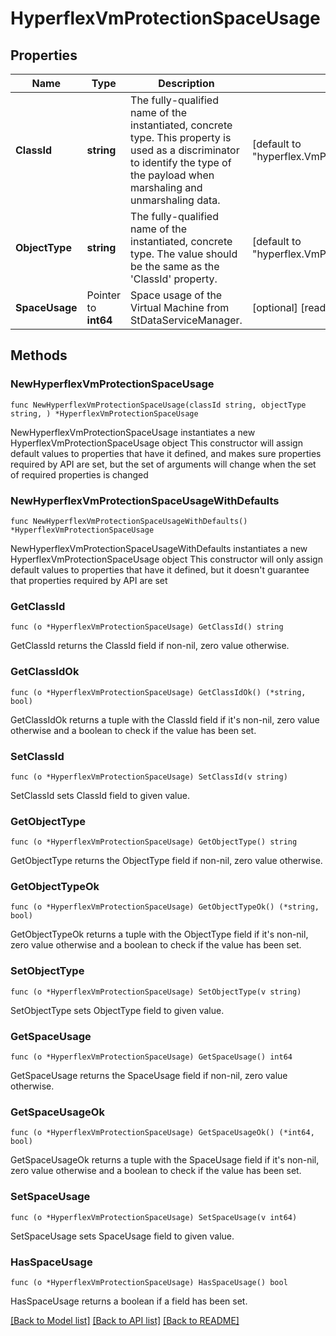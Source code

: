 # HyperflexVmProtectionSpaceUsage

## Properties

Name | Type | Description | Notes
------------ | ------------- | ------------- | -------------
**ClassId** | **string** | The fully-qualified name of the instantiated, concrete type. This property is used as a discriminator to identify the type of the payload when marshaling and unmarshaling data. | [default to "hyperflex.VmProtectionSpaceUsage"]
**ObjectType** | **string** | The fully-qualified name of the instantiated, concrete type. The value should be the same as the &#39;ClassId&#39; property. | [default to "hyperflex.VmProtectionSpaceUsage"]
**SpaceUsage** | Pointer to **int64** | Space usage of the Virtual Machine from StDataServiceManager. | [optional] [readonly] 

## Methods

### NewHyperflexVmProtectionSpaceUsage

`func NewHyperflexVmProtectionSpaceUsage(classId string, objectType string, ) *HyperflexVmProtectionSpaceUsage`

NewHyperflexVmProtectionSpaceUsage instantiates a new HyperflexVmProtectionSpaceUsage object
This constructor will assign default values to properties that have it defined,
and makes sure properties required by API are set, but the set of arguments
will change when the set of required properties is changed

### NewHyperflexVmProtectionSpaceUsageWithDefaults

`func NewHyperflexVmProtectionSpaceUsageWithDefaults() *HyperflexVmProtectionSpaceUsage`

NewHyperflexVmProtectionSpaceUsageWithDefaults instantiates a new HyperflexVmProtectionSpaceUsage object
This constructor will only assign default values to properties that have it defined,
but it doesn't guarantee that properties required by API are set

### GetClassId

`func (o *HyperflexVmProtectionSpaceUsage) GetClassId() string`

GetClassId returns the ClassId field if non-nil, zero value otherwise.

### GetClassIdOk

`func (o *HyperflexVmProtectionSpaceUsage) GetClassIdOk() (*string, bool)`

GetClassIdOk returns a tuple with the ClassId field if it's non-nil, zero value otherwise
and a boolean to check if the value has been set.

### SetClassId

`func (o *HyperflexVmProtectionSpaceUsage) SetClassId(v string)`

SetClassId sets ClassId field to given value.


### GetObjectType

`func (o *HyperflexVmProtectionSpaceUsage) GetObjectType() string`

GetObjectType returns the ObjectType field if non-nil, zero value otherwise.

### GetObjectTypeOk

`func (o *HyperflexVmProtectionSpaceUsage) GetObjectTypeOk() (*string, bool)`

GetObjectTypeOk returns a tuple with the ObjectType field if it's non-nil, zero value otherwise
and a boolean to check if the value has been set.

### SetObjectType

`func (o *HyperflexVmProtectionSpaceUsage) SetObjectType(v string)`

SetObjectType sets ObjectType field to given value.


### GetSpaceUsage

`func (o *HyperflexVmProtectionSpaceUsage) GetSpaceUsage() int64`

GetSpaceUsage returns the SpaceUsage field if non-nil, zero value otherwise.

### GetSpaceUsageOk

`func (o *HyperflexVmProtectionSpaceUsage) GetSpaceUsageOk() (*int64, bool)`

GetSpaceUsageOk returns a tuple with the SpaceUsage field if it's non-nil, zero value otherwise
and a boolean to check if the value has been set.

### SetSpaceUsage

`func (o *HyperflexVmProtectionSpaceUsage) SetSpaceUsage(v int64)`

SetSpaceUsage sets SpaceUsage field to given value.

### HasSpaceUsage

`func (o *HyperflexVmProtectionSpaceUsage) HasSpaceUsage() bool`

HasSpaceUsage returns a boolean if a field has been set.


[[Back to Model list]](../README.md#documentation-for-models) [[Back to API list]](../README.md#documentation-for-api-endpoints) [[Back to README]](../README.md)


